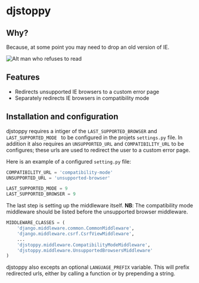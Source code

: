 # djstoppy

## Why?

Because, at some point you may need to drop an old version of IE.

![Alt man who refuses to read](http://i.minus.com/i2EAQUnIGLyXD.gif)

## Features

* Redirects unsupported IE browsers to a custom error page
* Separately redirects IE browsers in compatibility mode

## Installation and configuration

djstoppy requires a intiger of the `LAST_SUPPORTED_BROWSER` and `LAST_SUPPORTED_MODE `
to be configured in the projets `settings.py` file. In addition it also requires
an `UNSUPPORTED_URL` and `COMPATIBILITY_URL` to be configures; these urls are
used to redirect the user to a custom error page.

Here is an example of a configured `setting.py` file:

```python
COMPATIBILITY_URL = 'compatibility-mode'
UNSUPPORTED_URL = 'unsupported-browser'

LAST_SUPPORTED_MODE = 9
LAST_SUPPORTED_BROWSER = 9

```

The last step is setting up the middleware itself. **NB**: The compatibility mode
middleware should be listed before the unsupported browser middleware.

```python
MIDDLEWARE_CLASSES = (
    'django.middleware.common.CommonMiddleware',
    'django.middleware.csrf.CsrfViewMiddleware',
    ...
    'djstoppy.middleware.CompatibilityModeMiddleware',
    'djstoppy.middleware.UnsupportedBrowsersMiddleware'
)
```

djstoppy also excepts an optional `LANGUAGE_PREFIX` variable. This will prefix
redirected urls, either by calling a function or by prepending a string.
